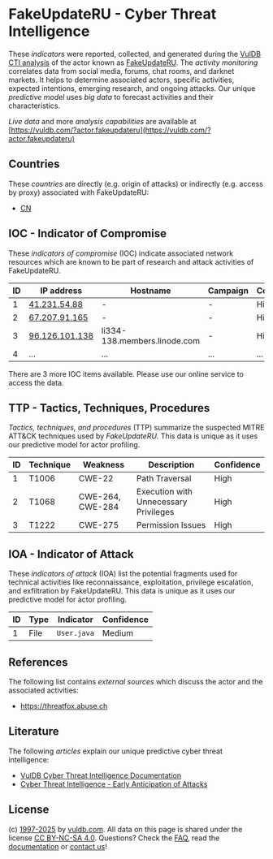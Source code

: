 # FakeUpdateRU - Cyber Threat Intelligence

These _indicators_ were reported, collected, and generated during the [VulDB CTI analysis](https://vuldb.com/?kb.cti) of the actor known as [FakeUpdateRU](https://vuldb.com/?actor.fakeupdateru). The _activity monitoring_ correlates data from social media, forums, chat rooms, and darknet markets. It helps to determine associated actors, specific activities, expected intentions, emerging research, and ongoing attacks. Our unique _predictive model_ uses _big data_ to forecast activities and their characteristics.

_Live data_ and more _analysis capabilities_ are available at [https://vuldb.com/?actor.fakeupdateru](https://vuldb.com/?actor.fakeupdateru)

## Countries

These _countries_ are directly (e.g. origin of attacks) or indirectly (e.g. access by proxy) associated with FakeUpdateRU:

* [CN](https://vuldb.com/?country.cn)

## IOC - Indicator of Compromise

These _indicators of compromise_ (IOC) indicate associated network resources which are known to be part of research and attack activities of FakeUpdateRU.

ID | IP address | Hostname | Campaign | Confidence
-- | ---------- | -------- | -------- | ----------
1 | [41.231.54.88](https://vuldb.com/?ip.41.231.54.88) | - | - | High
2 | [67.207.91.165](https://vuldb.com/?ip.67.207.91.165) | - | - | High
3 | [96.126.101.138](https://vuldb.com/?ip.96.126.101.138) | li334-138.members.linode.com | - | High
4 | ... | ... | ... | ...

There are 3 more IOC items available. Please use our online service to access the data.

## TTP - Tactics, Techniques, Procedures

_Tactics, techniques, and procedures_ (TTP) summarize the suspected MITRE ATT&CK techniques used by _FakeUpdateRU_. This data is unique as it uses our predictive model for actor profiling.

ID | Technique | Weakness | Description | Confidence
-- | --------- | -------- | ----------- | ----------
1 | T1006 | CWE-22 | Path Traversal | High
2 | T1068 | CWE-264, CWE-284 | Execution with Unnecessary Privileges | High
3 | T1222 | CWE-275 | Permission Issues | High

## IOA - Indicator of Attack

These _indicators of attack_ (IOA) list the potential fragments used for technical activities like reconnaissance, exploitation, privilege escalation, and exfiltration by FakeUpdateRU. This data is unique as it uses our predictive model for actor profiling.

ID | Type | Indicator | Confidence
-- | ---- | --------- | ----------
1 | File | `User.java` | Medium

## References

The following list contains _external sources_ which discuss the actor and the associated activities:

* https://threatfox.abuse.ch

## Literature

The following _articles_ explain our unique predictive cyber threat intelligence:

* [VulDB Cyber Threat Intelligence Documentation](https://vuldb.com/?kb.cti)
* [Cyber Threat Intelligence - Early Anticipation of Attacks](https://www.scip.ch/en/?labs.20201022)

## License

(c) [1997-2025](https://vuldb.com/?kb.changelog) by [vuldb.com](https://vuldb.com/?kb.about). All data on this page is shared under the license [CC BY-NC-SA 4.0](https://creativecommons.org/licenses/by-nc-sa/4.0/). Questions? Check the [FAQ](https://vuldb.com/?kb.faq), read the [documentation](https://vuldb.com/?kb) or [contact us](https://vuldb.com/?contact)!
